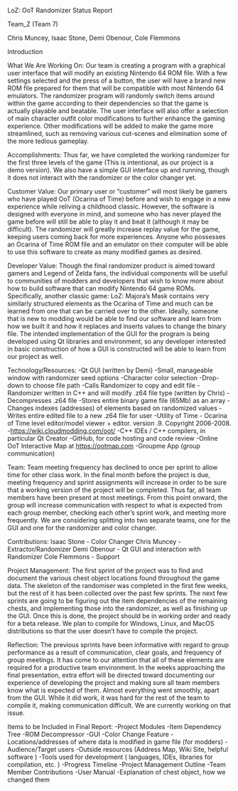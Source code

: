 LoZ: OoT Randomizer Status Report

Team_Z (Team 7)

Chris Muncey, Isaac Stone, Demi Obenour, Cole Flemmons

Introduction

What We Are Working On:
Our team is creating a program with a graphical user interface that will modify an existing
Nintendo 64 ROM file. With a few settings selected and the press of a button, the user will 
have a brand new ROM file prepared for them that will be compatible with most Nintendo 64 emulators.
The randomizer program will randomly switch items around within the game according to their 
dependencies so that the game is actually playable and beatable. The user interface will also 
offer a selection of main character outfit color modifications to further enhance the gaming 
experience. Other modifications will be added to make the game more streamlined, such as removing 
various cut-scenes and elimination some of the more tedious gameplay.

Accomplishments:
Thus far, we have completed the working randomizer for the first three levels of the game (This is 
intentional, as our project is a demo version). We also have a simple GUI interface up and running, 
though it does not interact with the randomizer or the color changer yet. 

Customer Value:
Our primary user or “customer” will most likely be gamers who have played OoT (Ocarina of Time)
before and wish to engage in a new experience while reliving a childhood classic. However, the 
software is designed with everyone in mind, and someone who has never played the game before will 
still be able to play it and beat it (although it may be difficult). The randomizer will greatly
increase replay value for the game, keeping users coming back for more experiences. Anyone who possesses 
an Ocarina of Time ROM file and an emulator on their computer will be able to use this software to create
as many modified games as desired.


Developer Value:
Though the final randomizer product is aimed toward gamers and Legend of Zelda fans, the individual 
components will be useful to communities of modders and developers that wish to know more about how
to build software that can modify Nintendo 64 game ROMs. Specifically, another classic game: LoZ: Majora’s
Mask contains very similarly structured elements as the Ocarina of Time and much can be learned from one 
that can be carried over to the other. Ideally, someone that is new to modding would be able to find our 
software and learn from how we built it and how it replaces and inserts values to change the binary file. 
The intended implementation of the GUI for the program is being developed using Qt libraries and environment, 
so any developer interested in basic construction of how a GUI is constructed will be able to learn from our project as well. 

Technology/Resources:
  -Qt GUI (written by Demi)
    -Small, manageable window with randomizer seed options
    -Character color selection
    -Drop-down to choose file path
    -Calls Randomizer to copy and edit file 
  -Randomizer written in C++ and will modify .z64 file type (written by Chris)
    -Decompresses .z64 file
    -Stores entire binary game file (65Mb) as an array
    -Changes indexes (addresses) of elements based on randomized values
    -Writes entire edited file to a new .z64 file for user
  -Utility of Time - Ocarina of Time level editor/model viewer + editor. version .9. Copyright 2006-2008.
  -https://wiki.cloudmodding.com/oot/
  -C++ IDEs / C++ compilers, in particular Qt Creator
  -GitHub, for code hosting and code review
  -Online OoT Interactive Map at https://ootmap.com
  -Groupme App (group communication)

Team:
Team meeting frequency has declined to once per sprint to allow time for other class work. In the final month 
before the project is due, meeting frequency and sprint assignments will increase in order to be sure that a 
working version of the project will be completed. Thus far, all team members have been present at most meetings. 
From this point onward, the group will increase communication with respect to what is expected from each group 
member, checking each other’s sprint work, and meeting more frequently. We are considering splitting into two 
separate teams, one for the GUI and one for the randomizer and color changer.

Contributions:
Isaac Stone - Color Changer
Chris Muncey - Extractor/Randomizer
Demi Obenour - Qt GUI and interaction with Randomizer
Cole Flemmons - Support

Project Management:
The first sprint of the project was to find and document the various chest object locations found throughout
the game data. The skeleton of the randomiser was completed in the first few weeks, but the rest of it has been 
collected over the past few sprints. The next few sprints are going to be figuring out the item dependencies of
the remaining chests, and implementing those into the randomizer, as well as finishing up the GUI. Once this is 
done, the project should be in working order and ready for a beta release. We plan to compile for Windows, Linux, 
and MacOS distributions so that the user doesn’t have to compile the project. 

Reflection:
The previous sprints have been informative with regard to group performance as a result of communication, clear 
goals, and frequency of group meetings. It has come to our attention that all of these elements are required for
a productive team environment. In the weeks approaching the final presentation, extra effort will be directed toward
documenting our experience of developing the project and making sure all team members know what is expected of them.
Almost everything went smoothly, apart from the GUI. While it did work, it was hard for the rest of the team to 
compile it, making communication difficult. We are currently working on that issue.

Items to be Included in Final Report:
  -Project Modules
  -Item Dependency Tree 
  -ROM Decompressor
  -GUI
  -Color Change Feature
-Locations/addresses of where data is modified in game file (for modders)
-Audience/Target users
-Outside resources (Address Map, Wiki Site, helpful software )
-Tools used for development ( languages, IDEs, libraries for compilation, etc. )
-Progress Timeline
-Project Management Outline
-Team Member Contributions
-User Manual
-Explanation of chest object, how we changed them
